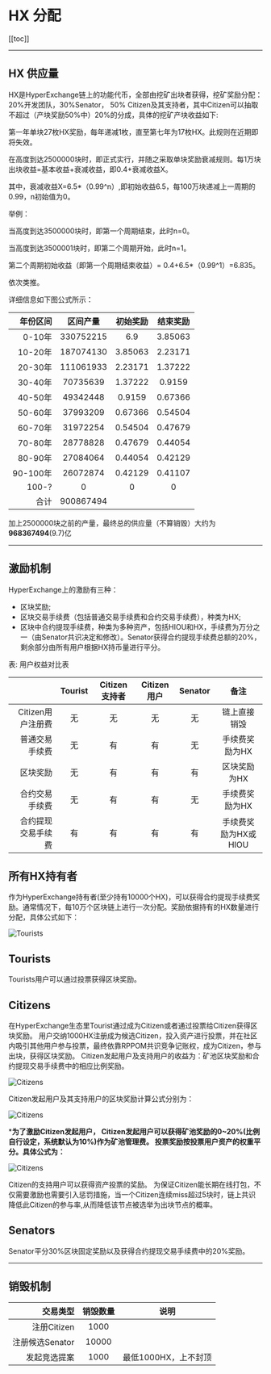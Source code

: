 # HX 分配

[[toc]]

---

## HX 供应量

HX是HyperExchange链上的功能代币，全部由挖矿出块者获得，挖矿奖励分配：20%开发团队，30%Senator， 50% Citizen及其支持者，其中Citizen可以抽取不超过（产块奖励50%中）20%的分成，具体的挖矿产块收益如下:

第一年单块27枚HX奖励，每年递减1枚，直至第七年为17枚HX。此规则在近期即将失效。

在高度到达2500000块时，即正式实行，并随之采取单块奖励衰减规则。每1万块出块收益=基本收益+衰减收益，即0.4+衰减收益X。

其中，衰减收益X=6.5*（0.99^n）,即初始收益6.5，每100万块递减上一周期的0.99，n初始值为0。

举例：

当高度到达3500000块时，即第一个周期结束，此时n=0。

当高度到达3500001块时，即第二个周期开始，此时n=1。

第二个周期初始收益（即第一个周期结束收益）= 0.4+6.5*（0.99^1）=6.835。

依次类推。



详细信息如下图公式所示：

|年份区间| 区间产量 | 初始奖励|结束奖励|
| ---------:|:----:|:---------:|:---------:|
| 0-10年|330752215|6.9|3.85063|
| 10-20年|187074130|3.85063|2.23171|
| 20-30年|111061933|2.23171|1.37222|
| 30-40年|70735639|1.37222|0.9159|
| 40-50年|49342448|0.9159|0.67366|
| 50-60年|37993209|0.67366|0.54504|
| 60-70年|31972254|0.54504|0.47679|
| 70-80年|28778828|0.47679|0.44054|
| 80-90年|27084064|0.44054|0.42129|
| 90-100年|26072874|0.42129|0.41107|
| 100-?|0|0|0|
| 合计|900867494|||
加上2500000块之前的产量，最终总的供应量（不算销毁）大约为**968367494**(9.7)亿


---

## 激励机制

HyperExchange上的激励有三种：

*	区块奖励;
*	区块交易手续费（包括普通交易手续费和合约交易手续费），种类为HX;
*	区块中合约提现手续费，种类为多种资产，包括HIOU和HX，手续费为万分之一（由Senator共识决定和修改）。Senator获得合约提现手续费总额的20%，剩余部分由所有用户根据HX持币量进行平分。

表: 用户权益对比表

|           | Tourist | Citizen支持者 | Citizen用户 | Senator | 备注 |
| ---------:|:----:|:---------:|:------:|:---------:|:------:|
| Citizen用户注册费| 无    | 无          | 无       | 无 | 链上直接销毁|
| 普通交易手续费   | 无    | 有         | 有      | 无 | 手续费奖励为HX|
| 区块奖励        | 无    | 有         | 有      | 有| 区块奖励为HX|
| 合约交易手续费| 无| 有     | 有      | 无 |手续费奖励为HX|
| 合约提现交易手续费| 有     | 有| 有      | 有         |手续费奖励为HX或HIOU|


## 所有HX持有者

作为HyperExchange持有者(至少持有10000个HX)，可以获得合约提现手续费奖励。通常情况下，每10万个区块链上进行一次分配。奖励依据持有的HX数量进行分配，具体公式如下：

![Tourists](/img/getting-started/calc1.png)

## Tourists

Tourists用户可以通过投票获得区块奖励。

## Citizens

在HyperExchange生态里Tourist通过成为Citizen或者通过投票给Citizen获得区块奖励。
用户交纳1000HX注册成为候选Citizen，投入资产进行投票，并在社区内吸引其他用户参与投票，最终依靠RPPOM共识竞争记账权，成为Citizen，参与出块，获得区块奖励。
Citizen发起用户及支持用户的收益为：矿池区块奖励和合约提现交易手续费中的相应比例奖励。

![Citizens](/img/getting-started/calc2.png)

Citizen发起用户及其支持用户的区块奖励计算公式分别为：

![Citizens](/img/getting-started/calc3.png)

***为了激励Citizen发起用户， Citizen发起用户可以获得矿池奖励的0~20%(比例自行设定，系统默认为10%)作为矿池管理费。
投票奖励按投票用户资产的权重平分。具体公式为：**

![Citizens](/img/getting-started/calc4.png)

Citizen的支持用户可以获得资产投票的奖励。
为保证Citizen能长期在线打包，不仅需要激励也需要引入惩罚措施，当一个Citizen连续miss超过5块时，链上共识降低此Citizen的参与率,从而降低该节点被选举为出块节点的概率。

## Senators

Senator平分30%区块固定奖励以及获得合约提现交易手续费中的20%奖励。

---

## 销毁机制

| 交易类型 | 销毁数量 | 说明 |
| ---------:|:----:|:---------:|
| 注册Citizen | 1000 | |
| 注册候选Senator | 10000 | |
| 发起竞选提案 | 1000 | 最低1000HX，上不封顶 |
